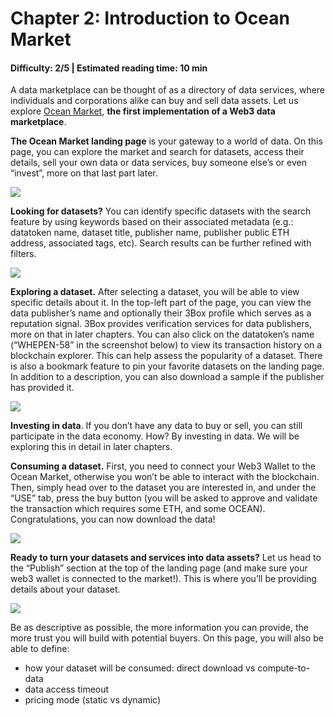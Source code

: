 # Chapter 2: Introduction to Ocean Market

#### Difficulty: **2/5** \| Estimated reading time: **10 min**

<dialog character="jellyfish">“Learn how to navigate these uncharted waters.”</dialog>

A data marketplace can be thought of as a directory of data services, where individuals and corporations alike can buy and sell data assets. Let us explore <a href="https://market.oceanprotocol.com" target="_blank">Ocean Market</a>, **the first implementation of a Web3 data marketplace**.

**The Ocean Market landing page** is your gateway to a world of data. On this page, you can explore the market and search for datasets, access their details, sell your own data or data services, buy someone else’s or even “invest”, more on that last part later.

<img src="/images/defi/chapter_2_0.jpg" />

**Looking for datasets?** You can identify specific datasets with the search feature by using keywords based on their associated metadata (e.g.: datatoken name, dataset title, publisher name, publisher public ETH address, associated tags, etc). Search results can be further refined with filters.

<img src="/images/defi/chapter_2_1.jpg" />

**Exploring a dataset.** After selecting a dataset, you will be able to view specific details about it. In the top-left part of the page, you can view the data publisher’s name and optionally their 3Box profile which serves as a reputation signal. 3Box provides verification services for data publishers, more on that in later chapters. You can also click on the datatoken’s name (“WHEPEN-58” in the screenshot below) to view its transaction history on a blockchain explorer. This can help assess the popularity of a dataset. There is also a bookmark feature to pin your favorite datasets on the landing page.
In addition to a description, you can also download a sample if the publisher has provided it.

<img src="/images/defi/chapter_2_2.jpg" />

**Investing in data**. If you don’t have any data to buy or sell, you can still participate in the data economy. How? By investing in data. We will be exploring this in detail in later chapters.

**Consuming a dataset.** First, you need to connect your Web3 Wallet to the Ocean Market, otherwise you won’t be able to interact with the blockchain. Then, simply head over to the dataset you are interested in, and under the “USE” tab, press the buy button (you will be asked to approve and validate the transaction which requires some ETH, and some OCEAN). Congratulations, you can now download the data!

<img src="/images/defi/chapter_2_3.jpg" />

**Ready to turn your datasets and services into data assets?** Let us head to the “Publish” section at the top of the landing page (and make sure your web3 wallet is connected to the market!). This is where you’ll be providing details about your dataset.

<img src="/images/defi/chapter_2_4.jpg" />

Be as descriptive as possible, the more information you can provide, the more trust you will build with potential buyers. On this page, you will also be able to define:

- how your dataset will be consumed: direct download vs compute-to-data
- data access timeout
- pricing mode (static vs dynamic)
